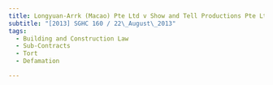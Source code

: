 ```yaml
---
title: Longyuan-Arrk (Macao) Pte Ltd v Show and Tell Productions Pte Ltd and another suit 
subtitle: "[2013] SGHC 160 / 22\_August\_2013"
tags:
  - Building and Construction Law
  - Sub-Contracts
  - Tort
  - Defamation

---
```



